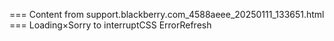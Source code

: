=== Content from support.blackberry.com_4588aeee_20250111_133651.html ===
Loading×Sorry to interruptCSS ErrorRefresh
